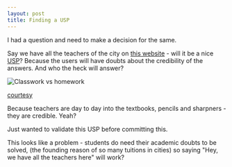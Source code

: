 ```yaml
---
layout: post
title: Finding a USP
---
```


I had a question and need to make a decision for the same.

Say we have all the teachers of the city on [this website](https://nerdspal.com/) - will it be a nice [USP](http://www.entrepreneur.com/encyclopedia/unique-selling-proposition-usp)? Because the users will have doubts about the credibility of the answers. And who the heck will answer?

![Classwork vs homework](http://whyareyoustupid.com/wp-content/uploads/funny-teacher-college-meme.jpg)

[courtesy](http://whyareyoustupid.com/teacher-meme-funny/funny-teacher-college-meme/)

Because teachers are day to day into the textbooks, pencils and sharpners - they are credible. Yeah?

Just wanted to validate this USP before committing this. 

This looks like a problem - students do need their academic doubts to be solved, (the founding reason of so many tuitions in cities) so saying "Hey, we have all the teachers here" will work?

